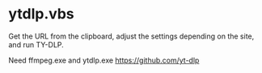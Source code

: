 # ytdlp.vbs
Get the URL from the clipboard, adjust the settings depending on the site, and run TY-DLP.

Need ffmpeg.exe and ytdlp.exe
https://github.com/yt-dlp
